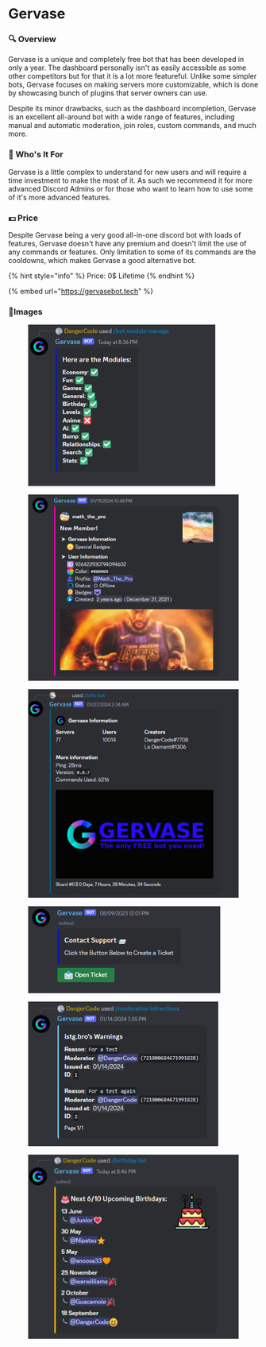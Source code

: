 # Gervase

### 🔍 Overview

Gervase is a unique and completely free bot that has been developed in only a year. The dashboard personally isn't as easily accessible as some other competitors but for that it is a lot more featureful. Unlike some simpler bots, Gervase focuses on making servers more customizable, which is done by showcasing bunch of plugins that server owners can use.

Despite its minor drawbacks, such as the dashboard incompletion, Gervase is an excellent all-around bot with a wide range of features, including manual and automatic moderation, join roles, custom commands, and much more.

### 🤔 Who's It For

Gervase is a little complex to understand for new users and will require a time investment to make the most of it. As such we recommend it for more advanced Discord Admins or for those who want to learn how to use some of it's more advanced features.

### 💵 Price

Despite Gervase being a very good all-in-one discord bot with loads of features, Gervase doesn't have any premium and doesn't limit the use of any commands or features. Only limitation to some of its commands are the cooldowns, which makes Gervase a good alternative bot.

{% hint style="info" %}
Price: 0$ Lifetime
{% endhint %}

{% embed url="https://gervasebot.tech" %}

### 🎨Images

<figure><img src="../.gitbook/assets/image (2) (1) (1) (1) (1).png" alt=""><figcaption></figcaption></figure>

<figure><img src="../.gitbook/assets/image (1) (1) (1) (1) (1) (1) (1) (1) (1) (1).png" alt=""><figcaption></figcaption></figure>

<figure><img src="../.gitbook/assets/image (2) (1) (1) (1) (1) (1).png" alt=""><figcaption></figcaption></figure>

<figure><img src="../.gitbook/assets/image (3) (1).png" alt=""><figcaption></figcaption></figure>

<figure><img src="../.gitbook/assets/image (4) (1).png" alt=""><figcaption></figcaption></figure>

<figure><img src="../.gitbook/assets/image (5).png" alt=""><figcaption></figcaption></figure>
